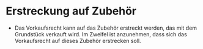 # Erstreckung auf Zubehör

- Das Vorkaufsrecht kann auf das Zubehör erstreckt werden, das mit dem Grundstück verkauft wird. Im Zweifel ist anzunehmen, dass sich das Vorkaufsrecht auf dieses Zubehör erstrecken soll.

